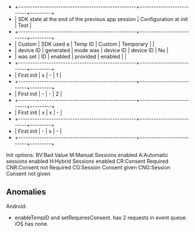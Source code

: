 * +--------------------------------------------------+--------------------------+---------+
* | SDK state at the end of the previous app session |   Configuration at init  |   Test  |
* +--------------------------------------------------+--------------------------+---------+
* |     Custom      |   SDK used a   |   Temp ID     |   Custom   |  Temporary  |         |
* |   device ID     |   generated    |   mode was    | device ID  |  device ID  |    No   |
* |    was set      |       ID       |   enabled     | provided   |  enabled    |         |
* +--------------------------------------------------+--------------------------+---------+
* |                     First init                   |      x     |      -      |    1    |
* +--------------------------------------------------+--------------------------+---------+
* |                     First init                   |      -     |      -      |    2    |
* +--------------------------------------------------+--------------------------+---------+
* |                     First init                   |      x     |      x      |    -    |
* +--------------------------------------------------+--------------------------+---------+
* |                     First init                   |      -     |      x      |    -    |
* +--------------------------------------------------+--------------------------+---------+

Init options:
BV:Bad Value
M:Manual Sessions enabled
A:Automatic sessions enabled
H:Hybrid Sessions enabled
CR:Consent Required
CNR:Consent not Required
CG:Session Consent given
CNG:Session Consent not given

## Anomalies

Android:
- enableTempID and setRequiresConsent. has 2 requests in event queue. iOS has none.
